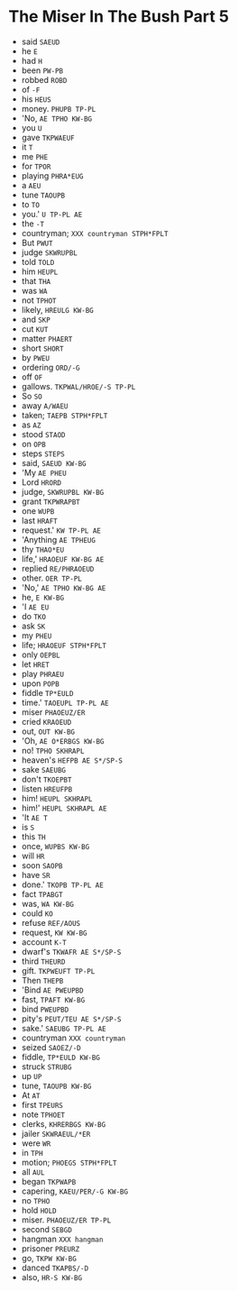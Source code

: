 # The Miser In The Bush Part 5

* said `SAEUD`
* he `E`
* had `H`
* been `PW-PB`
* robbed `ROBD`
* of `-F`
* his `HEUS`
* money. `PHUPB TP-PL`
* 'No, `AE TPHO KW-BG`
* you `U`
* gave `TKPWAEUF`
* it `T`
* me `PHE`
* for `TPOR`
* playing `PHRA*EUG`
* a `AEU`
* tune `TAOUPB`
* to `TO`
* you.' `U TP-PL AE`
* the `-T`
* countryman; `XXX countryman STPH*FPLT`
* But `PWUT`
* judge `SKWRUPBL`
* told `TOLD`
* him `HEUPL`
* that `THA`
* was `WA`
* not `TPHOT`
* likely, `HREULG KW-BG`
* and `SKP`
* cut `KUT`
* matter `PHAERT`
* short `SHORT`
* by `PWEU`
* ordering `ORD/-G`
* off `OF`
* gallows. `TKPWAL/HROE/-S TP-PL`
* So `SO`
* away `A/WAEU`
* taken; `TAEPB STPH*FPLT`
* as `AZ`
* stood `STAOD`
* on `OPB`
* steps `STEPS`
* said, `SAEUD KW-BG`
* 'My `AE PHEU`
* Lord `HRORD`
* judge, `SKWRUPBL KW-BG`
* grant `TKPWRAPBT`
* one `WUPB`
* last `HRAFT`
* request.' `KW TP-PL AE`
* 'Anything `AE TPHEUG`
* thy `THAO*EU`
* life,' `HRAOEUF KW-BG AE`
* replied `RE/PHRAOEUD`
* other. `OER TP-PL`
* 'No,' `AE TPHO KW-BG AE`
* he, `E KW-BG`
* 'I `AE EU`
* do `TKO`
* ask `SK`
* my `PHEU`
* life; `HRAOEUF STPH*FPLT`
* only `OEPBL`
* let `HRET`
* play `PHRAEU`
* upon `POPB`
* fiddle `TP*EULD`
* time.' `TAOEUPL TP-PL AE`
* miser `PHAOEUZ/ER`
* cried `KRAOEUD`
* out, `OUT KW-BG`
* 'Oh, `AE O*ERBGS KW-BG`
* no! `TPHO SKHRAPL`
* heaven's `HEFPB AE S*/SP-S`
* sake `SAEUBG`
* don't `TKOEPBT`
* listen `HREUFPB`
* him! `HEUPL SKHRAPL`
* him!' `HEUPL SKHRAPL AE`
* 'It `AE T`
* is `S`
* this `TH`
* once, `WUPBS KW-BG`
* will `HR`
* soon `SAOPB`
* have `SR`
* done.' `TKOPB TP-PL AE`
* fact `TPABGT`
* was, `WA KW-BG`
* could `KO`
* refuse `REF/AOUS`
* request, `KW KW-BG`
* account `K-T`
* dwarf's `TKWAFR AE S*/SP-S`
* third `THEURD`
* gift. `TKPWEUFT TP-PL`
* Then `THEPB`
* 'Bind `AE PWEUPBD`
* fast, `TPAFT KW-BG`
* bind `PWEUPBD`
* pity's `PEUT/TEU AE S*/SP-S`
* sake.' `SAEUBG TP-PL AE`
* countryman `XXX countryman`
* seized `SAOEZ/-D`
* fiddle, `TP*EULD KW-BG`
* struck `STRUBG`
* up `UP`
* tune, `TAOUPB KW-BG`
* At `AT`
* first `TPEURS`
* note `TPHOET`
* clerks, `KHRERBGS KW-BG`
* jailer `SKWRAEUL/*ER`
* were `WR`
* in `TPH`
* motion; `PHOEGS STPH*FPLT`
* all `AUL`
* began `TKPWAPB`
* capering, `KAEU/PER/-G KW-BG`
* no `TPHO`
* hold `HOLD`
* miser. `PHAOEUZ/ER TP-PL`
* second `SEBGD`
* hangman `XXX hangman`
* prisoner `PREURZ`
* go, `TKPW KW-BG`
* danced `TKAPBS/-D`
* also, `HR-S KW-BG`
